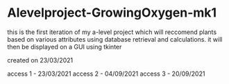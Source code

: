 # Alevelproject-GrowingOxygen-mk1
this is the first iteration of my a-level project which will reccomend plants based on various attributes using database retrieval and calculations.
it will then be displayed on a GUI using tkinter


created on 23/03/2021

access 1 - 23/03/2021
access 2 - 04/09/2021
access 3 - 20/09/2021